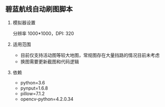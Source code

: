 ## 碧蓝航线自动刷图脚本

1. 模拟器设置

   分辨率 1000*1000，DPI: 320

2. 适用范围

   * 目前仅支持活动图等较大地图，常规图存在大量挡路的情况目前未考虑
   * 换图需要更新截图和代码逻辑

3. 依赖
   * python=3.6
   * pynput=1.6.8
   * pillow=7.1.2
   * opencv-python=4.2.0.34